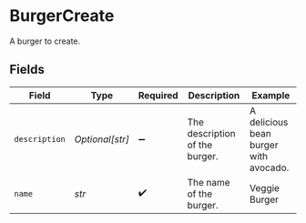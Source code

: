 # BurgerCreate

A burger to create.


## Fields

| Field                                 | Type                                  | Required                              | Description                           | Example                               |
| ------------------------------------- | ------------------------------------- | ------------------------------------- | ------------------------------------- | ------------------------------------- |
| `description`                         | *Optional[str]*                       | :heavy_minus_sign:                    | The description of the burger.        | A delicious bean burger with avocado. |
| `name`                                | *str*                                 | :heavy_check_mark:                    | The name of the burger.               | Veggie Burger                         |